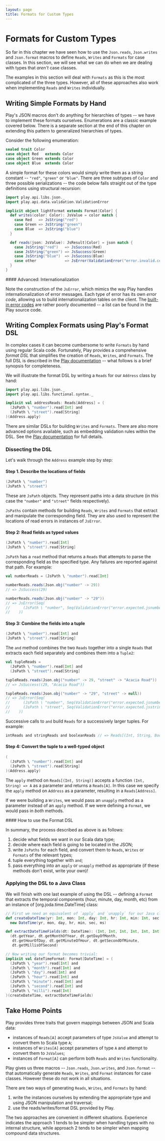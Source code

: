 ```yaml
---
layout: page
title: Formats for Custom Types
---
```


# Formats for Custom Types

So far in this chapter we have seen how to use the `Json.reads`, `Json.writes` and `Json.format` macros to define `Reads`, `Writes` and `Formats` for case classes. In this section, we will see what we can do when we are dealing with types that *aren't* case classes.

The examples in this section will deal with `Formats` as this is the most complicated of the three types. However, all of these approaches also work when implementing `Reads` and `Writes` individually.

## Writing Simple Formats by Hand

Play's JSON macros don't do anything for hierarchies of types -- we have to implement these formats ourselves. Enumerations are a classic example covered below. There is a separate section at the end of this chapter on extending this pattern to generalized hierarchies of types.

Consider the following enumeration:

~~~ scala
sealed trait Color
case object Red   extends Color
case object Green extends Color
case object Blue  extends Color
~~~

A simple format for these colors would simply write them as a string constant -- `"red"`, `"green"` or `"blue"`. There are three subtypes of `Color` and three possible serializations -- the code below falls straight out of the type definitions using structural recursion:

~~~ scala
import play.api.libs.json._
import play.api.data.validation.ValidationError

implicit object lightFormat extends Format[Color] {
  def writes(color: Color): JsValue = color match {
    case Red   => JsString("red")
    case Green => JsString("green")
    case Blue  => JsString("blue")
  }

  def reads(json: JsValue): JsResult[Color] = json match {
    case JsString("red")   => JsSuccess(Red)
    case JsString("green") => JsSuccess(Green)
    case JsString("blue")  => JsSuccess(Blue)
    case other             => JsError(ValidationError("error.invalid.color", other))
  }
}
~~~

<div class="callout callout-warning">
#### Advanced: Internationalization

Note the construction of the `JsError`, which mimics the way Play handles internationalization of error messages. Each type of error has its own *error code*, allowing us to build internationalization tables on the client. The [built-in error codes] are rather poorly documented -- a list can be found in the Play source code.

[built-in error codes]: https://github.com/playframework/playframework/blob/2.3.x/framework/src/play/src/main/resources/messages.default#L21-L51
</div>

## Writing Complex Formats using Play's Format DSL

In complex cases it can become cumbersome to write `Formats` by hand using regular Scala code. Fortunately, Play provides a comprehensive *format DSL* that simplifies the creation of `Reads`, `Writes`, and `Formats`. The full DSL is described in the [Play documentation] -- what follows is a brief synopsis for completeness.

We will illustrate the format DSL by writing a `Reads` for our `Address` class by hand:

~~~ scala
import play.api.libs.json._
import play.api.libs.functional.syntax._

implicit val addressReads: Reads[Address] = (
  (JsPath \ "number").read[Int] and
  (JsPath \ "street").read[String]
)(Address.apply)
~~~

There are similar DSLs for building `Writes` and `Formats`. There are also more advanced options available, such as embedding validation rules within the DSL. See the [Play documentation] for full details.

[Play documentation]: https://www.playframework.com/documentation/2.3.x/ScalaJsonCombinators

### Dissecting the DSL

Let's walk through the `Address` example step by step:

#### Step 1. Describe the locations of fields

~~~ scala
(JsPath \ "number")
(JsPath \ "street")
~~~

These are `JsPath` objects. They represent paths into a data structure (in this case the `"number"` and `"street"` fields respectively).

`JsPaths` contain methods for building `Reads`, `Writes` and `Formats`  that extract and manipulate the corresponding field. They are also used to represent the locations of read errors in instances of `JsError`.

#### Step 2: Read fields as typed values

~~~ scala
(JsPath \ "number").read[Int]
(JsPath \ "street").read[String]
~~~

`JsPath` has a `read` method that returns a `Reads` that attempts to parse the corresponding field as the specified type. Any failures are reported against that path. For example:

~~~ scala
val numberReads = (JsPath \ "number").read[Int]

numberReads.reads(Json.obj("number" -> 29))
// => JsSuccess(29)

numberReads.reads(Json.obj("number" -> "29"))
// => JsError(Seq(
//      (JsPath \ "number", Seq(ValidationError("error.expected.jsnumber")))
//    ))
~~~

#### Step 3: Combine the fields into a tuple

~~~ scala
(JsPath \ "number").read[Int] and
(JsPath \ "street").read[String]
~~~

The `and` method combines the two `Reads` together into a single `Reads` that extracts each field separately and combines them into a `Tuple2`:

~~~ scala
val tupleReads =
  (JsPath \ "number").read[Int] and
  (JsPath \ "street").read[String]

tupleReads.reads(Json.obj("number" -> 29, "street" -> "Acacia Road"))
// => JsSuccess((29, "Acacia Road"))

tupleReads.reads(Json.obj("number" -> "29", "street" -> null))
// => JsError(Seq(
//      (JsPath \ "number", Seq(ValidationError("error.expected.jsnumber"))),
//      (JsPath \ "street", Seq(ValidationError("error.expected.jsstring")))
//    ))
~~~

Successive calls to `and` build `Reads` for a successively larger tuples. For example:

~~~ scala
intReads and stringReads and booleanReads // => Reads[(Int, String, Boolean)]
~~~

#### Step 4: Convert the tuple to a well-typed object

~~~ scala
(
  (JsPath \ "number").read[Int] and
  (JsPath \ "street").read[String]
)(Address.apply)
~~~

The `apply` method on `Reads[(Int, String)]` accepts a function `(Int, String) => A` as a parameter and returns a `Reads[A]`. In this case we specify the `apply` method on `Address` as a parameter, resulting in a `Reads[Address]`.

If we were building a `Writes`, we would pass an `unapply` method as a parameter instead of an `apply` method. If we were defining a `Format`, we would pass in *both* methods.

<div class="callout callout-info">
#### How to use the Format DSL

In summary, the process described as above is as follows:

 1. decide what fields we want in our Scala data type;
 2. decide where each field is going to be located in the JSON;
 3. write `JsPaths` for each field, and convert them to `Reads`, `Writes` or `Formats` of the relevant types;
 4. tuple everything together with `and`;
 5. pass everything into an `apply` or `unapply` method as appropriate (if these methods don't exist, write your own)!
</div>

### Applying the DSL to a Java Class

We will finish with one last example of using the DSL -- defining a `Format` that extracts the temporal components (hour, minute, day, month, etc) from an instance of [org.joda.time.DateTime] class:

~~~ scala
// First we need an equivalent of `apply` and `unapply` for our Java class:
def createDateTime(yr: Int, mon: Int, day: Int, hr: Int, min: Int, sec: Int, ms: Int) =
  new DateTime(yr, mon, day, hr, min, sec, ms)

def extractDateTimeFields(dt: DateTime): (Int, Int, Int, Int, Int, Int, Int) =
  (dt.getYear, dt.getMonthOfYear, dt.getDayOfMonth,
   dt.getHourOfDay, dt.getMinuteOfHour, dt.getSecondOfMinute,
   dt.getMillisOfSecond)

// Now writing our format becomes trivial:
implicit val dateTimeFormat: Format[DateTime] = (
  (JsPath \ "year").read[Int] and
  (JsPath \ "month").read[Int] and
  (JsPath \ "day").read[Int] and
  (JsPath \ "hour").read[Int] and
  (JsPath \ "minute").read[Int] and
  (JsPath \ "second").read[Int] and
  (JsPath \ "milli").read[Int]
)(createDateTime, extractDateTimeFields)
~~~

## Take Home Points

Play provides three traits that govern mappings between JSON and Scala data:

 - instances of `Reads[A]` accept parameters of type `JsValue` and attempt to convert them to Scala type `A`;
 - instances of `Writes[A]` accept parameters of type `A` and attempt to convert them to `JsValues`;
 - instances of `Format[A]` can perform both `Reads` and `Writes` functionality.

Play gives us three macros -- `Json.reads`, `Json.writes`, and `Json.format` -- that automatically generate `Reads`, `Writes`, and `Format` instances for case classes. However these do not work in all situations.

There are two ways of generating `Reads`, `Writes`, and `Formats` by hand:

 1. write the instances ourselves by extending the appropriate type and using JSON manipulation and traversal;
 2. use the reads/writes/format DSL provided by Play.

The two approaches are convenient in different situations. Experience indicates the approach 1 tends to be simpler when handling types with no internal structure, while approach 2 tends to be simpler when mapping compound data structures.

